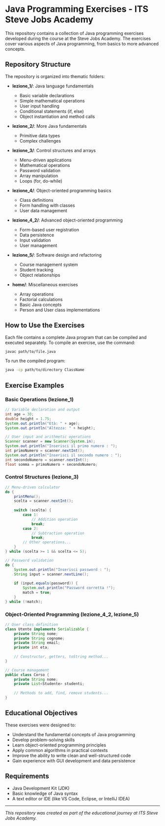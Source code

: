 # Java Programming Exercises - ITS Steve Jobs Academy

This repository contains a collection of Java programming exercises developed during the course at the Steve Jobs Academy. The exercises cover various aspects of Java programming, from basics to more advanced concepts.

## Repository Structure

The repository is organized into thematic folders:

- **lezione_1/**: Java language fundamentals
  - Basic variable declarations
  - Simple mathematical operations
  - User input handling
  - Conditional statements (if, else)
  - Object instantiation and method calls

- **lezione_2/**: More Java fundamentals
  - Primitive data types
  - Complex challenges

- **lezione_3/**: Control structures and arrays
  - Menu-driven applications
  - Mathematical operations
  - Password validation
  - Array manipulation
  - Loops (for, do-while)

- **lezione_4/**: Object-oriented programming basics
  - Class definitions
  - Form handling with classes
  - User data management

- **lezione_4_2/**: Advanced object-oriented programming
  - Form-based user registration
  - Data persistence
  - Input validation
  - User management

- **lezione_5/**: Software design and refactoring
  - Course management system
  - Student tracking
  - Object relationships

- **home/**: Miscellaneous exercises
  - Array operations
  - Factorial calculations
  - Basic Java concepts
  - Person and User class implementations

## How to Use the Exercises

Each file contains a complete Java program that can be compiled and executed separately. To compile an exercise, use the command:

```bash
javac path/to/file.java
```

To run the compiled program:

```bash
java -cp path/to/directory ClassName
```

## Exercise Examples

### Basic Operations (lezione_1)
```java
// Variable declaration and output
int age = 30;
double height = 1.75;
System.out.println("Età: " + age);
System.out.println("Altezza: " + height);

// User input and arithmetic operations
Scanner scanner = new Scanner(System.in);
System.out.println("Inserisci il primo numero : ");
int primoNumero = scanner.nextInt();
System.out.println("Inserisci il secondo numero : ");
int secondoNumero = scanner.nextInt();
float somma = primoNumero + secondoNumero;
```

### Control Structures (lezione_3)
```java
// Menu-driven calculator
do {
    printMenu();
    scelta = scanner.nextInt();
    
    switch (scelta) {
        case 1:
            // Addition operation
            break;
        case 2:
            // Subtraction operation
            break;
        // Other operations...
    }
} while (scelta >= 1 && scelta <= 5);

// Password validation
do {
    System.out.println("Inserisci password : ");
    String input = scanner.nextLine();
    
    if (input.equals(password)) {
        System.out.println("Password corretta !");
        match = true;
    }
} while (!match);
```

### Object-Oriented Programming (lezione_4_2, lezione_5)
```java
// User class definition
class Utente implements Serializable {
    private String nome;
    private String cognome;
    private String email;
    private int eta;
    
    // Constructor, getters, toString method...
}

// Course management
public class Corso {
    private String nome;
    private List<Studente> studenti;
    
    // Methods to add, find, remove students...
}
```

## Educational Objectives

These exercises were designed to:
- Understand the fundamental concepts of Java programming
- Develop problem-solving skills
- Learn object-oriented programming principles
- Apply common algorithms in practical contexts
- Improve the ability to write clean and well-structured code
- Gain experience with GUI development and data persistence

## Requirements

- Java Development Kit (JDK)
- Basic knowledge of Java syntax
- A text editor or IDE (like VS Code, Eclipse, or IntelliJ IDEA)

---

*This repository was created as part of the educational journey at ITS Steve Jobs Academy.*